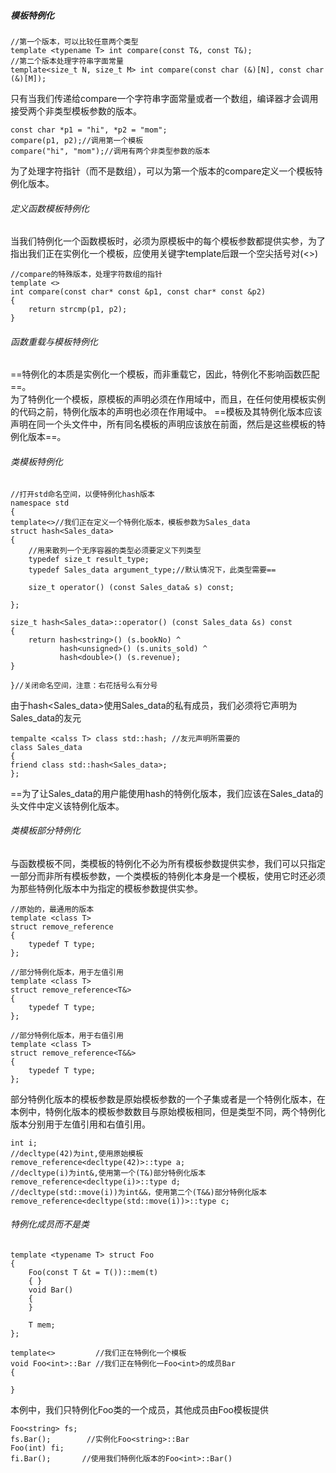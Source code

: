 ##### 模板特例化
```
//第一个版本，可以比较任意两个类型
template <typename T> int compare(const T&, const T&);
//第二个版本处理字符串字面常量
template<size_t N, size_t M> int compare(const char (&)[N], const char (&)[M]);
```
只有当我们传递给compare一个字符串字面常量或者一个数组，编译器才会调用接受两个非类型模板参数的版本。
```
const char *p1 = "hi", *p2 = "mom";
compare(p1, p2);//调用第一个模板
compare("hi", "mom");//调用有两个非类型参数的版本
```
为了处理字符指针（而不是数组），可以为第一个版本的compare定义一个模板特例化版本。
###### 定义函数模板特例化
当我们特例化一个函数模板时，必须为原模板中的每个模板参数都提供实参，为了指出我们正在实例化一个模板，应使用关键字template后跟一个空尖括号对(<>)
```
//compare的特殊版本，处理字符数组的指针
template <>
int compare(const char* const &p1, const char* const &p2)
{
    return strcmp(p1, p2);
}
```
###### 函数重载与模板特例化
==特例化的本质是实例化一个模板，而非重载它，因此，特例化不影响函数匹配==。   
为了特例化一个模板，原模板的声明必须在作用域中，而且，在任何使用模板实例的代码之前，特例化版本的声明也必须在作用域中。  ==模板及其特例化版本应该声明在同一个头文件中，所有同名模板的声明应该放在前面，然后是这些模板的特例化版本==。
###### 类模板特例化
```
//打开std命名空间，以便特例化hash版本
namespace std
{
template<>//我们正在定义一个特例化版本，模板参数为Sales_data
struct hash<Sales_data>
{
    //用来散列一个无序容器的类型必须要定义下列类型
    typedef size_t result_type;
    typedef Sales_data argument_type;//默认情况下，此类型需要==
    
    size_t operator() (const Sales_data& s) const;
    
};

size_t hash<Sales_data>::operator() (const Sales_data &s) const
{
    return hash<string>() (s.bookNo) ^
           hash<unsigned>() (s.units_sold) ^
           hash<double>() (s.revenue);
}

}//关闭命名空间，注意：右花括号么有分号
```
由于hash<Sales_data>使用Sales_data的私有成员，我们必须将它声明为Sales_data的友元
```
tempalte <calss T> class std::hash; //友元声明所需要的
class Sales_data
{
friend class std::hash<Sales_data>;
};
```
==为了让Sales_data的用户能使用hash的特例化版本，我们应该在Sales_data的头文件中定义该特例化版本。
###### 类模板部分特例化
与函数模板不同，类模板的特例化不必为所有模板参数提供实参，我们可以只指定一部分而非所有模板参数，一个类模板的特例化本身是一个模板，使用它时还必须为那些特例化版本中为指定的模板参数提供实参。
```
//原始的，最通用的版本
template <class T> 
struct remove_reference
{
    typedef T type;
};

//部分特例化版本，用于左值引用
template <class T>
struct remove_reference<T&>
{
    typedef T type;
};

//部分特例化版本，用于右值引用
template <class T>
struct remove_reference<T&&>
{
    typedef T type;
};
```
部分特例化版本的模板参数是原始模板参数的一个子集或者是一个特例化版本，在本例中，特例化版本的模板参数数目与原始模板相同，但是类型不同，两个特例化版本分别用于左值引用和右值引用。
```
int i;
//decltype(42)为int,使用原始模板
remove_reference<decltype(42)>::type a;
//decltype(i)为int&,使用第一个(T&)部分特例化版本
remove_reference<decltype(i)>::type d;
//decltype(std::move(i))为int&&，使用第二个(T&&)部分特例化版本
remove_reference<decltype(std::move(i))>::type c;
```
###### 特例化成员而不是类
```
template <typename T> struct Foo
{
    Foo(const T &t = T())::mem(t)
    { }
    void Bar() 
    {
    }
    
    T mem;
};

template<>         //我们正在特例化一个模板
void Foo<int>::Bar //我们正在特例化一Foo<int>的成员Bar
{

}
```
本例中，我们只特例化Foo<int>类的一个成员，其他成员由Foo模板提供
```
Foo<string> fs;
fs.Bar();        //实例化Foo<string>::Bar
Foo(int) fi;
fi.Bar();       //使用我们特例化版本的Foo<int>::Bar()
```







































